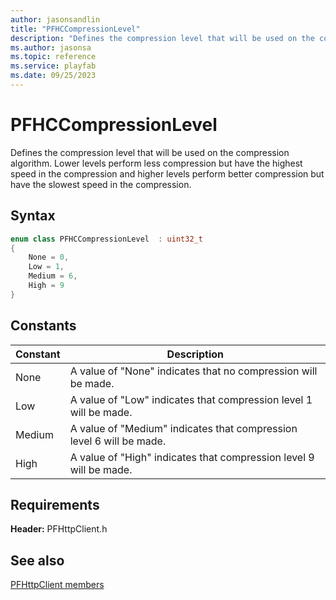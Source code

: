 ```yaml
---
author: jasonsandlin
title: "PFHCCompressionLevel"
description: "Defines the compression level that will be used on the compression algorithm. Lower levels perform less compression but have the highest speed in the compression and higher levels perform better compression but have the slowest speed in the compression."
ms.author: jasonsa
ms.topic: reference
ms.service: playfab
ms.date: 09/25/2023
---
```


# PFHCCompressionLevel  

Defines the compression level that will be used on the compression algorithm. Lower levels perform less compression but have the highest speed in the compression and higher levels perform better compression but have the slowest speed in the compression.    

## Syntax  
  
```cpp
enum class PFHCCompressionLevel  : uint32_t  
{  
    None = 0,  
    Low = 1,  
    Medium = 6,  
    High = 9  
}  
```  
  
## Constants  
  
| Constant | Description |
| --- | --- |
| None | A value of "None" indicates that no compression will be made. |  
| Low | A value of "Low" indicates that compression level 1 will be made. |  
| Medium | A value of "Medium" indicates that compression level 6 will be made. |  
| High | A value of "High" indicates that compression level 9 will be made. |  
  
  
## Requirements  
  
**Header:** PFHttpClient.h
  
## See also  
[PFHttpClient members](../pfhttpclient_members.md)  

  
  
